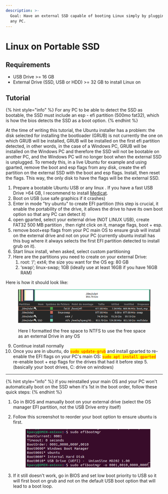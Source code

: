 ```yaml
---
description: >-
  Goal: Have an external SSD capable of booting Linux simply by plugging it into
  any PC.
---
```


# Linux on Portable SSD

## Requirements

* USB Drive >= 16 GB
* External Drive (SSD, USB or HDD) >= 32 GB to install Linux on

## Tutorial

{% hint style="info" %}
For any PC to be able to detect the SSD as bootable, the SSD must include an esp - efi partition (500mo fat32), which is how the bios detects the SSD as a boot option.
{% endhint %}

At the time of writing this tutorial, the Ubuntu installer has a problem: the disk selected for installing the bootloader (GRUB) is not currently the one on which GRUB will be installed, GRUB will be installed on the first efi partition detected, in other words, in the case of a Windows PC, GRUB will be installed on the Windows PC and therefore the SSD will not be bootable on another PC, and the Windows PC will no longer boot when the external SSD is unplugged. To remedy this, in a live Ubuntu for example and using gparted, remove the boot and esp flags from any disk, create the efi partition on the external SSD with the boot and esp flags. Install, then reset the flags. This way, the only disk to have the flags will be the external SSD.

1. Prepare a bootable Ubuntu USB or any linux . If you have a fast USB Drive >64 GB, I recommend to install [Medicat](../todo/medicat.md).
2. Boot on USB (use safe graphics if it crashes)
3. Enter in mode "try ubuntu" to create EFI partition (this step is crucial, it enable the portability of the drive, it allows the drive to have its own boot option so that any PC can detect it)
4. open gparted, select your external drive (NOT LINUX USB), create FAT32 500 MB partition , then right click on it, manage flags, boot + esp.
5. remove boot+esp flags from your PC main OS to ensure grub will install on the external drive and not on your PC (currently ubuntu install has this bug where it always selects the first EFI partition detected to install grub on it).
6. Start linux install, when asked, select custom partitioning
7. Here are the partitions you need to create on your external Drive:
   1. root: ‘/’; ext4; the size you want for the OS eg: 80 GB
   2. ‘swap’; linux-swap; 1GB (ideally use at least 16GB if you have 16GB RAM)

Here is how it should look like:

<figure><img src="../.gitbook/assets/image.png" alt=""><figcaption><p>Here I formatted the free space to NTFS to use the free space as an external Drive in any OS</p></figcaption></figure>

9. Continue install normally
10. Once you are in ubuntu, do <mark style="color:red;">`sudo update-grub`</mark> and install gparted to re-enable the EFI flags on your PC's main OS: <mark style="color:red;">`sudo apt install gparted`</mark> re-enable boot + esp flags for the drives that had it before step 5. (basically your boot drives, C: drive on windows)

***

{% hint style="info" %}
if you reinstalled your main OS and your PC won't automatically boot on the SSD when it's 1st in the boot order, follow these quick steps:
{% endhint %}

1. Go in BIOS and manually boot on your external drive (select the OS manager EFI partition, not the USB Drive entry itself)
2.  Follow this screenshot to reorder your boot option to ensure ubuntu is first.

    <figure><img src="../.gitbook/assets/image (1).png" alt=""><figcaption></figcaption></figure>
3. If it still doesn't work, go in BIOS and set low boot priority to USB so it will first boot on grub and not on the default USB boot option that will lead to a boot loop.
